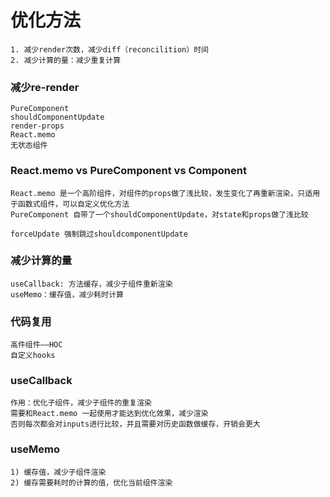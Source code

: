 # 优化方法
    1. 减少render次数，减少diff（reconcilition）时间
    2. 减少计算的量：减少重复计算

### 减少re-render
    PureComponent
    shouldComponentUpdate
    render-props
    React.memo
    无状态组件

### React.memo vs PureComponent vs Component
    React.memo 是一个高阶组件，对组件的props做了浅比较，发生变化了再重新渲染，只适用于函数式组件，可以自定义优化方法
    PureComponent 自带了一个shouldComponentUpdate，对state和props做了浅比较

    forceUpdate 强制跳过shouldcomponentUpdate


### 减少计算的量
    useCallback: 方法缓存，减少子组件重新渲染
    useMemo：缓存值，减少耗时计算


### 代码复用
    高件组件——HOC
    自定义hooks

### useCallback
    作用：优化子组件，减少子组件的重复渲染
    需要和React.memo 一起使用才能达到优化效果，减少渲染
    否则每次都会对inputs进行比较，并且需要对历史函数做缓存，开销会更大

### useMemo
    1) 缓存值，减少子组件渲染
    2) 缓存需要耗时的计算的值，优化当前组件渲染




